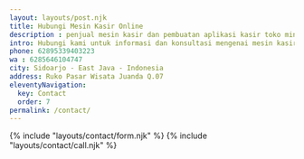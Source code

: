 ```yaml
---
layout: layouts/post.njk
title: Hubungi Mesin Kasir Online
description : penjual mesin kasir dan pembuatan aplikasi kasir toko minimarket, aplikasi restoran cafe rumah makan website android app.
intro: Hubungi kami untuk informasi dan konsultasi mengenai mesin kasir dan technology yang ingin anda gunakan untuk masa depan terbaik bagi bisnis usaha anda.
phone: 62895339403223
wa : 6285646104747
city: Sidoarjo - East Java - Indonesia
address: Ruko Pasar Wisata Juanda Q.07
eleventyNavigation:
  key: Contact
  order: 7
permalink: /contact/
---
```


{% include "layouts/contact/form.njk" %}
{% include "layouts/contact/call.njk" %}
